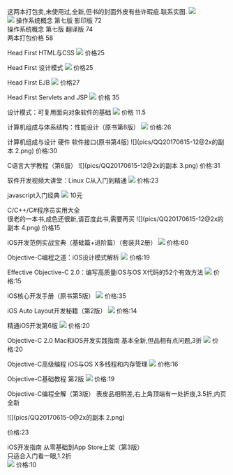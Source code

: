 这两本打包卖,未使用过,全新,但书的封面外皮有些许瑕疵.联系实图.
![](pics/QQ20170615-12@2x.png)   
![](pics/QQ20170615-13@2x.png)
操作系统概念 第七版 影印版  72   
操作系统概念 第七版 翻译版  74   
两本打包价格 58  

Head First HTML与CSS 
![](pics/QQ20170615-17@2x.png)
价格25

Head First 设计模式
![](pics/QQ20170615-15@2x.png)
价格25

Head First EJB 
![](pics/QQ20170615-16@2x.png)
价格27

Head First Servlets and JSP
![](pics/QQ20170615-14@2x.png)
价格 35

设计模式：可复用面向对象软件的基础
![](pics/QQ20170615-112@2x.png)
价格 11.5

计算机组成与体系结构：性能设计（原书第8版）
![](pics/QQ20170615-12@2x的副本.png) 
价格:26

计算机组成与设计 硬件 软件接口(原书第4版) 
![](pics/QQ20170615-12@2x的副本 2.png)
价格:30

C语言大学教程（第6版）
![](pics/QQ20170615-12@2x的副本 3.png)
价格:31

软件开发视频大讲堂：Linux C从入门到精通
![](pics/QQ20170615-11@2x.png)
价格:23

javascript入门经典 
![](/Users/xiacheng/Desktop/pics/QQ20170615-0@2x.png)
10元

C/C++/C#程序员实用大全  
很老的一本书,成色还很新,请百度此书,需要再买
![](pics/QQ20170615-12@2x的副本 4.png)
价格15




iOS开发范例实战宝典（基础篇+进阶篇）（套装共2册）
![](pics/QQ20170615-1@2x.png)
价格:60

Objective-C编程之道：iOS设计模式解析
![](pics/QQ20170615-2@2x.png)
价格:19

Effective Objective-C 2.0：编写高质量iOS与OS X代码的52个有效方法
![](/Users/xiacheng/Desktop/pics/QQ20170615-3@2x.png)
价格:15

iOS核心开发手册（原书第5版）
![](pics/QQ20170615-6@2x.png)
价格:35

iOS Auto Layout开发秘籍（第2版） 
![](pics/QQ20170615-4@2x.png)
价格:14

精通iOS开发第6版
![](pics/QQ20170615-10@2x.png)
价格:20

Objective-C 2.0 Mac和iOS开发实践指南
基本全新,但品相有点问题,3折
![](pics/QQ20170615-5@2x.png)
价格:20

Objective-C高级编程 iOS与OS X多线程和内存管理
![](/Users/xiacheng/Desktop/pics/QQ20170615-0@2x的副本.png)
价格:16

Objective-C基础教程 第2版
![](pics/QQ20170615-9@2x.png)
价格:19

Objective-C编程全解（第3版）
表皮品相稍差,右上角顶端有一处折痕,3.5折,内页全新

![](pics/QQ20170615-0@2x的副本 2.png)

价格:23

iOS开发指南 从零基础到App Store上架（第3版）  
只适合入门看一眼,1.2折  
![](pics/QQ20170615-7@2x.png)
价格:10


